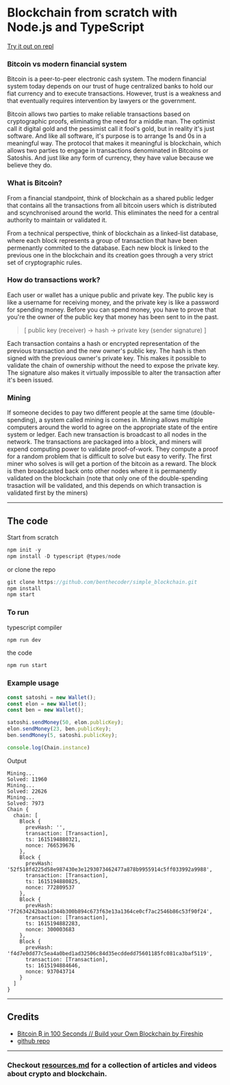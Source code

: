 # Blockchain from scratch with Node.js and TypeScript

[Try it out on repl](https://repl.it/@benthecoder/simpleblockchain)

### Bitcoin vs modern financial system 
Bitcoin is a peer-to-peer electronic cash system. The modern financial system today depends on our trust of huge centralized banks to hold our fiat currency and to execute transactions. However, trust is a weakness and that eventually requires intervention by lawyers or the government.

Bitcoin allows two parties to make reliable transactions based on cryptographic proofs, eliminating the need for a middle man. The optimist call it digital gold and the pessimist call it fool's gold, but in reality it's just software. And like all software, it's purpose is to arrange 1s and 0s in a meaningful way. The protocol that makes it meaningful is blockchain, which allows two parties to engage in transactions denominated in Bitcoins or Satoshis. And just like any form of currency, they have value because we believe they do. 

### What is Bitcoin?
From a financial standpoint, think of blockchain as a shared public ledger that contains all the transactions from all bitcoin users which is distributed and scynchronised around the world. This eliminates the need for a central authority to maintain or validated it. 

From a technical perspective, think of blockchain as a linked-list database, where each block represents a group of transaction that have been permenantly commited to the database. Each new block is linked to the previous one in the blockchain and its creation goes through a very strict set of cryptographic rules.

### How do transactions work?
Each user or wallet has a unique public and private key. The public key is like a username for receiving money, and the private key is like a password for spending money. Before you can spend money, you have to prove that you're the owner of the public key that money has been sent to in the past. 

> [ public key (receiver) -> hash -> private key (sender signature) ]

Each transaction contains a hash or encrypted representation of the previous transaction and the new owner's public key. The hash is then signed with the previous owner's private key. This makes it possible to validate the chain of ownership without the need to expose the private key. The signature also makes it virtually impossible to alter the transaction after it's been issued.

### Mining
If someone decides to pay two different people at the same time (double-spending), a system called mining is comes in. Mining allows multiple computers around the world to agree on the appropriate state of the entire system or ledger. Each new transaction is broadcast to all nodes in the network. The transactions are packaged into a block, and miners will expend computing power to validate proof-of-work. They compute a proof for a random problem that is difficult to solve but easy to verify. The first miner who solves is will get a portion of the bitcoin as a reward. The block is then broadcasted back onto other nodes where it is permanently validated on the blockchain (note that only one of the double-spending trasaction will be validated, and this depends on which transaction is validated first by the miners)

---
## The code

Start from scratch
```js
npm init -y
npm install -D typescript @types/node
```

or clone the repo

``` js
git clone https://github.com/benthecoder/simple_blockchain.git
npm install
npm start
```

### To run

typescript compiler
```js
npm run dev
```

the code
```js
npm run start
```

### Example usage
``` js
const satoshi = new Wallet();
const elon = new Wallet();
const ben = new Wallet();

satoshi.sendMoney(50, elon.publicKey);
elon.sendMoney(23, ben.publicKey);
ben.sendMoney(5, satoshi.publicKey);

console.log(Chain.instance)
```

Output 
```
Mining...
Solved: 11960
Mining...
Solved: 22626
Mining...
Solved: 7973
Chain {
  chain: [
    Block {
      prevHash: '',
      transaction: [Transaction],
      ts: 1615194880321,
      nonce: 766539676
    },
    Block {
      prevHash: '52f518fd225d58e987430e3e1293073462477a878b9955914c5ff033992a9988',
      transaction: [Transaction],
      ts: 1615194880825,
      nonce: 772809537
    },
    Block {
      prevHash: '7f2634242baa1d344b300b894c673f63e13a1364ce0cf7ac2546b86c53f90f24',
      transaction: [Transaction],
      ts: 1615194882283,
      nonce: 300003683
    },
    Block {
      prevHash: 'f4d7e0dd77c5ea4a0bed1ad32506c84d35ecddedd75601185fc081ca3baf5119',
      transaction: [Transaction],
      ts: 1615194884646,
      nonce: 937043714
    }
  ]
}
```

---

## Credits
* [Bitcoin ₿ in 100 Seconds // Build your Own Blockchain by Fireship](https://www.youtube.com/watch?v=qF7dkrce-mQ&t=215s)
* [github repo](https://github.com/fireship-io/node-blockchain)

---

### Checkout [resources.md](resources.md) for a collection of articles and videos about crypto and blockchain.
